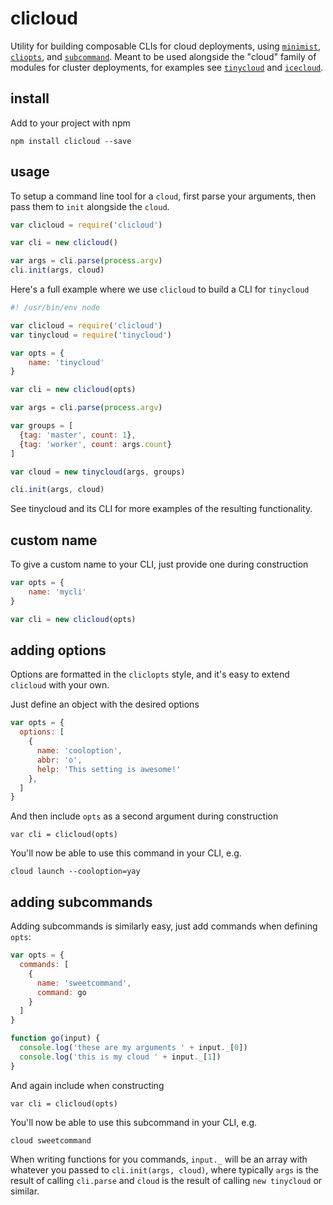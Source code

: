 # clicloud

Utility for building composable CLIs for cloud deployments, using [`minimist`](https://github.com/substack/minimist), [`cliopts`](https://github.com/finnp/cliclopts), and [`subcommand`](https://github.com/maxogden/subcommand). Meant to be used alongside the "cloud" family of modules for cluster deployments, for examples see [`tinycloud`](https://github.com/freeman-lab/tinycloud) and [`icecloud`](https://github.com/freeman-lab/icecloud).

## install

Add to your project with npm

```
npm install clicloud --save
```

## usage

To setup a command line tool for a `cloud`, first parse your arguments, then pass them to `init` alongside the `cloud`.

``` js
var clicloud = require('clicloud')

var cli = new clicloud()

var args = cli.parse(process.argv)
cli.init(args, cloud)
```

Here's a full example where we use `clicloud` to build a CLI for `tinycloud`

``` js
#! /usr/bin/env node

var clicloud = require('clicloud')
var tinycloud = require('tinycloud')

var opts = {
	name: 'tinycloud'
}

var cli = new clicloud(opts)

var args = cli.parse(process.argv)

var groups = [
  {tag: 'master', count: 1},
  {tag: 'worker', count: args.count}
]

var cloud = new tinycloud(args, groups)

cli.init(args, cloud)
```

See tinycloud and its CLI for more examples of the resulting functionality.

## custom name

To give a custom name to your CLI, just provide one during construction

``` js
var opts = {
	name: 'mycli'
}

var cli = new clicloud(opts)
```

## adding options

Options are formatted in the `cliclopts` style, and it's easy to extend `clicloud` with your own.

Just define an object with the desired options

``` js
var opts = {
  options: [
    {
      name: 'cooloption',
      abbr: 'o',
      help: 'This setting is awesome!'
    },
  ]
}
```

And then include `opts` as a second argument during construction

```
var cli = clicloud(opts)
```

You'll now be able to use this command in your CLI, e.g.

```
cloud launch --cooloption=yay
```

## adding subcommands

Adding subcommands is similarly easy, just add commands when defining `opts`:

``` js
var opts = {
  commands: [
    {
      name: 'sweetcommand',
      command: go
    }
  ]
}

function go(input) {
  console.log('these are my arguments ' + input._[0])
  console.log('this is my cloud ' + input._[1])
}
```

And again include when constructing

```
var cli = clicloud(opts)
```

You'll now be able to use this subcommand in your CLI, e.g.

```
cloud sweetcommand
```

When writing functions for you commands, `input._` will be an array with whatever you passed to `cli.init(args, cloud)`, where typically `args`  is the result of calling `cli.parse` and `cloud` is the result of calling `new tinycloud` or similar.
